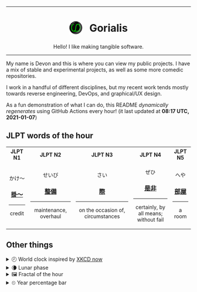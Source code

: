 ***

<h1 align="center">
<sub>
    <img src="readme/resources/avatar.png" height="36">
</sub>
&nbsp;
Gorialis
</h1>
<p align="center">
Hello! I like making tangible software.
</p>

***

My name is Devon and this is where you can view my public projects. I have a mix of stable and experimental projects, as well as some more comedic repositories.

I work in a handful of different disciplines, but my recent work tends mostly towards reverse engineering, DevOps, and graphical/UX design.

As a fun demonstration of what I can do, this README *dynamically regenerates* using GitHub Actions every hour! (it last updated at **08:17 UTC, 2021-01-07**)

<h2>JLPT words of the hour</h2>
<table>
    <tr>
        <th>JLPT N1</th>
        <th>JLPT N2</th>
        <th>JLPT N3</th>
        <th>JLPT N4</th>
        <th>JLPT N5</th>
    </tr>
    <tr>
        <td>
            <p align="center">かけ～</p>
            <h3 align="center"><b><a href="https://jisho.org/search/%E6%8E%9B%EF%BD%9E">掛～</a></b></h3>
            <hr>
            <p align="center">credit</p>
        </td>
        <td>
            <p align="center">せいび</p>
            <h3 align="center"><b><a href="https://jisho.org/search/%E6%95%B4%E5%82%99">整備</a></b></h3>
            <hr>
            <p align="center">maintenance,<wbr> overhaul</p>
        </td>
        <td>
            <p align="center">さい</p>
            <h3 align="center"><b><a href="https://jisho.org/search/%E9%9A%9B">際</a></b></h3>
            <hr>
            <p align="center">on the occasion of,<wbr> circumstances</p>
        </td>
        <td>
            <p align="center">ぜひ</p>
            <h3 align="center"><b><a href="https://jisho.org/search/%E6%98%AF%E9%9D%9E">是非</a></b></h3>
            <hr>
            <p align="center">certainly,<wbr> by all means;<br> without fail</p>
        </td>
        <td>
            <p align="center">へや</p>
            <h3 align="center"><b><a href="https://jisho.org/search/%E9%83%A8%E5%B1%8B">部屋</a></b></h3>
            <hr>
            <p align="center">a room</p>
        </td>
    </tr>
</table>

<h2>Other things</h2>
<details>
<summary>🕗  World clock inspired by <a href="https://xkcd.com/now">XKCD now</a></summary>

> <img src="generated/now.png" width="512">

</details>
<details>
<summary>🌘 Lunar phase</summary>

The moon is approximately 82.19% through its phase (Waning Crescent).

</details>
<details>
<summary>&#x1f5bc; Fractal of the hour</summary>

> <img src="generated/fractal.png" width="512">

</details>
<details>
<summary>&#x23f2; Year percentage bar</summary>
<pre><code>2021 [▁▁▁▁▁▁▁▁▁▁▁▁▁▁▁▁▁▁▁▁] 1.74%</code></pre>
</details>
